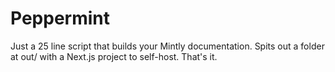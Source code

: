 # Peppermint

Just a 25 line script that builds your Mintly documentation. Spits out a folder at out/ with a Next.js project to self-host. That's it.
